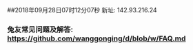 ##2018年09月28日07时12分07秒 新址: 142.93.216.24
### 兔友常见问题及解答: https://github.com/wanggonging/d/blob/w/FAQ.md
